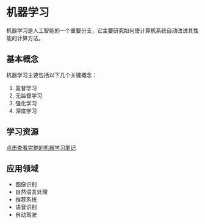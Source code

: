 # 机器学习

机器学习是人工智能的一个重要分支，它主要研究如何使计算机系统自动改进其性能的计算方法。

## 基本概念

机器学习主要包括以下几个关键概念：

1. 监督学习
2. 无监督学习
3. 强化学习
4. 深度学习

## 学习资源

<a href="/notes/html/index.html" target="_blank">点击查看完整的机器学习笔记</a>

## 应用领域

- 图像识别
- 自然语言处理
- 推荐系统
- 语音识别
- 自动驾驶
